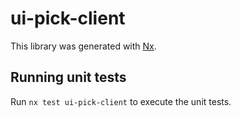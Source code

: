 # ui-pick-client

This library was generated with [Nx](https://nx.dev).

## Running unit tests

Run `nx test ui-pick-client` to execute the unit tests.
